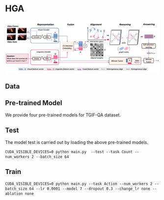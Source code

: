 # HGA
![HGA](HGA.png)

## Data

## Pre-trained Model
We provide four pre-trained models for TGIF-QA dataset.

## Test
The model test is carried out by loading the above pre-trained models.
```
CUDA_VISIBLE_DEVICES=0 python main.py  --test --task Count --num_workers 2 --batch_size 64
```

## Train
```
CUDA_VISIBLE_DEVICES=0 python main.py --task Action --num_workers 2 --batch_size 64 --lr 0.0001 --model 7 --dropout 0.3 --change_lr none --ablation none
```
